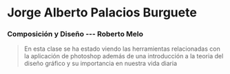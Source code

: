 # Jorge Alberto Palacios Burguete

### Composición y Diseño --- Roberto Melo
> En esta clase se ha estado viendo las herramientas relacionadas con la aplicación de photoshop además de una introducción a la teoria del diseño gráfico y su importancia en nuestra vida diaria 